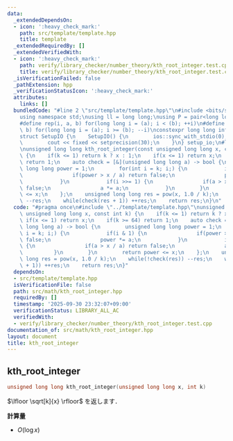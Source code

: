 ```yaml
---
data:
  _extendedDependsOn:
  - icon: ':heavy_check_mark:'
    path: src/template/template.hpp
    title: template
  _extendedRequiredBy: []
  _extendedVerifiedWith:
  - icon: ':heavy_check_mark:'
    path: verify/library_checker/number_theory/kth_root_integer.test.cpp
    title: verify/library_checker/number_theory/kth_root_integer.test.cpp
  _isVerificationFailed: false
  _pathExtension: hpp
  _verificationStatusIcon: ':heavy_check_mark:'
  attributes:
    links: []
  bundledCode: "#line 2 \"src/template/template.hpp\"\n#include <bits/stdc++.h>\n\
    using namespace std;\nusing ll = long long;\nusing P = pair<long long, long long>;\n\
    #define rep(i, a, b) for(long long i = (a); i < (b); ++i)\n#define rrep(i, a,\
    \ b) for(long long i = (a); i >= (b); --i)\nconstexpr long long inf = 4e18;\n\
    struct SetupIO {\n    SetupIO() {\n        ios::sync_with_stdio(0);\n        cin.tie(0);\n\
    \        cout << fixed << setprecision(30);\n    }\n} setup_io;\n#line 3 \"src/math/kth_root_integer.hpp\"\
    \nunsigned long long kth_root_integer(const unsigned long long x, const int k)\
    \ {\n    if(k <= 1) return k ? x : 1;\n    if(x <= 1) return x;\n    if(k >= 64)\
    \ return 1;\n    auto check = [&](unsigned long long a) -> bool {\n        unsigned\
    \ long long power = 1;\n        for(int i = k; i;) {\n            if(i & 1) {\n\
    \                if(power > x / a) return false;\n                power *= a;\n\
    \            }\n            if(i >>= 1) {\n                if(a > x / a) return\
    \ false;\n                a *= a;\n            }\n        }\n        return power\
    \ <= x;\n    };\n    unsigned long long res = pow(x, 1.0 / k);\n    while(!check(res))\
    \ --res;\n    while(check(res + 1)) ++res;\n    return res;\n}\n"
  code: "#pragma once\n#include \"../template/template.hpp\"\nunsigned long long kth_root_integer(const\
    \ unsigned long long x, const int k) {\n    if(k <= 1) return k ? x : 1;\n   \
    \ if(x <= 1) return x;\n    if(k >= 64) return 1;\n    auto check = [&](unsigned\
    \ long long a) -> bool {\n        unsigned long long power = 1;\n        for(int\
    \ i = k; i;) {\n            if(i & 1) {\n                if(power > x / a) return\
    \ false;\n                power *= a;\n            }\n            if(i >>= 1)\
    \ {\n                if(a > x / a) return false;\n                a *= a;\n  \
    \          }\n        }\n        return power <= x;\n    };\n    unsigned long\
    \ long res = pow(x, 1.0 / k);\n    while(!check(res)) --res;\n    while(check(res\
    \ + 1)) ++res;\n    return res;\n}"
  dependsOn:
  - src/template/template.hpp
  isVerificationFile: false
  path: src/math/kth_root_integer.hpp
  requiredBy: []
  timestamp: '2025-09-30 23:32:07+09:00'
  verificationStatus: LIBRARY_ALL_AC
  verifiedWith:
  - verify/library_checker/number_theory/kth_root_integer.test.cpp
documentation_of: src/math/kth_root_integer.hpp
layout: document
title: kth_root_integer
---
```


## kth_root_integer

```cpp
unsigned long long kth_root_integer(unsigned long long x, int k)
```

$\lfloor \sqrt[k]{x} \rfloor$ を返します．<br>

**計算量**

- $O(\log{x})$